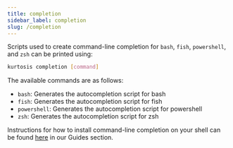 ```yaml
---
title: completion
sidebar_label: completion
slug: /completion
---
```


Scripts used to create command-line completion for `bash`, `fish`, `powershell`, and `zsh` can be printed using:

```bash
kurtosis completion [command]
```

The available commands are as follows:

* `bash`: Generates the autocompletion script for bash
* `fish`: Generates the autocompletion script for fish
* `powershell`: Generates the autocompletion script for powershell
* `zsh`: Generates the autocompletion script for zsh

Instructions for how to install command-line completion on your shell can be found [here](../../guides/adding-command-line-completion.md) in our Guides section.
